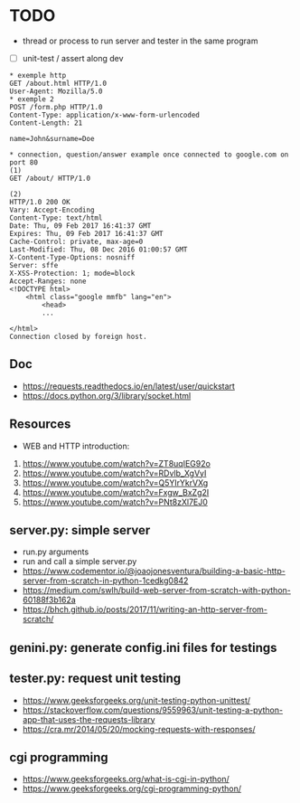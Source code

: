 # TODO

* thread or process to run server and tester in the same program
* [ ] unit-test / assert along dev
```
* exemple http
GET /about.html HTTP/1.0
User-Agent: Mozilla/5.0
* exemple 2
POST /form.php HTTP/1.0
Content-Type: application/x-www-form-urlencoded
Content-Length: 21

name=John&surname=Doe

* connection, question/answer example once connected to google.com on port 80
(1)
GET /about/ HTTP/1.0

(2)
HTTP/1.0 200 OK
Vary: Accept-Encoding
Content-Type: text/html
Date: Thu, 09 Feb 2017 16:41:37 GMT
Expires: Thu, 09 Feb 2017 16:41:37 GMT
Cache-Control: private, max-age=0
Last-Modified: Thu, 08 Dec 2016 01:00:57 GMT
X-Content-Type-Options: nosniff
Server: sffe
X-XSS-Protection: 1; mode=block
Accept-Ranges: none
<!DOCTYPE html>
    <html class="google mmfb" lang="en">
        <head>
        ...

</html>
Connection closed by foreign host.
```

## Doc
* https://requests.readthedocs.io/en/latest/user/quickstart
* https://docs.python.org/3/library/socket.html

## Resources
* WEB and HTTP introduction:
1. https://www.youtube.com/watch?v=ZT8uqIEG92o
2. https://www.youtube.com/watch?v=RDvlb_XgVyI
3. https://www.youtube.com/watch?v=Q5YIrYkrVXg
4. https://www.youtube.com/watch?v=Fxgw_BxZg2I
5. https://www.youtube.com/watch?v=PNt8zXl7EJ0  

## server.py: simple server
* run.py arguments
* run and call a simple server.py
* https://www.codementor.io/@joaojonesventura/building-a-basic-http-server-from-scratch-in-python-1cedkg0842
* https://medium.com/swlh/build-web-server-from-scratch-with-python-60188f3b162a
* https://bhch.github.io/posts/2017/11/writing-an-http-server-from-scratch/

## genini.py: generate config.ini files for testings

## tester.py: request unit testing
* https://www.geeksforgeeks.org/unit-testing-python-unittest/
* https://stackoverflow.com/questions/9559963/unit-testing-a-python-app-that-uses-the-requests-library
* https://cra.mr/2014/05/20/mocking-requests-with-responses/

## cgi programming
* https://www.geeksforgeeks.org/what-is-cgi-in-python/
* https://www.geeksforgeeks.org/cgi-programming-python/